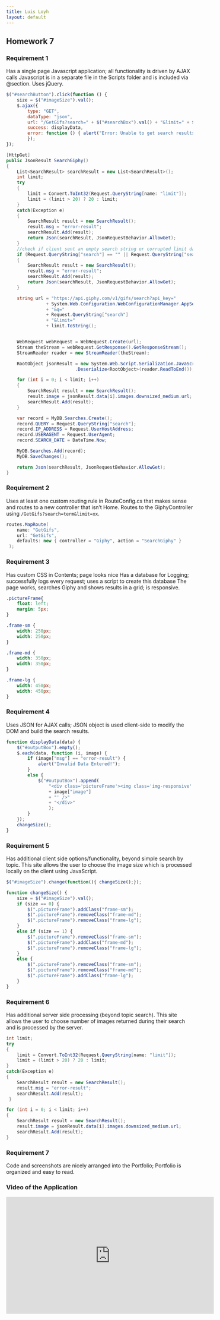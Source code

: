 ```yaml
---
title: Luis Loyh
layout: default
---
```


## Homework 7

### Requirement 1

Has a single page Javascript application; all functionality is driven by AJAX calls Javascript is in a separate file in the Scripts folder and is included via @section. Uses jQuery.

```js
$("#searchButton").click(function () {
    size = $("#imageSize").val();
    $.ajax({
        type: "GET",
        dataType: "json",
        url: "/GetGifs?search=" + $("#searchBox").val() + "&limit=" + $("#limit").val(),
        success: displayData,
        error: function () { alert("Error: Unable to get search results!"); }
        });
});
```

```csharp
[HttpGet]
public JsonResult SearchGiphy()
{
	List<SearchResult> searchResult = new List<SearchResult>();
	int limit;
	try
	{
		limit = Convert.ToInt32(Request.QueryString[name: "limit"]);
		limit = (limit > 20) ? 20 : limit;
	}
	catch(Exception e)
	{
		SearchResult result = new SearchResult();
		result.msg = "error-result";
		searchResult.Add(result);
		return Json(searchResult, JsonRequestBehavior.AllowGet);
	}
	//check if client sent an empty search string or corrupted limit data
	if (Request.QueryString["search"] == "" || Request.QueryString["search"] == null || limit < 1)
	{
		SearchResult result = new SearchResult();
		result.msg = "error-result";
		searchResult.Add(result);
		return Json(searchResult, JsonRequestBehavior.AllowGet);
	}

	string url = "https://api.giphy.com/v1/gifs/search?api_key="
			   + System.Web.Configuration.WebConfigurationManager.AppSettings["APIKey"]
			   + "&q="
			   + Request.QueryString["search"]
			   + "&limit="
			   + limit.ToString();


	WebRequest webRequest = WebRequest.Create(url);
	Stream theStream = webRequest.GetResponse().GetResponseStream();
	StreamReader reader = new StreamReader(theStream);

	RootObject jsonResult = new System.Web.Script.Serialization.JavaScriptSerializer()
						  .Deserialize<RootObject>(reader.ReadToEnd());

	for (int i = 0; i < limit; i++)
	{
		SearchResult result = new SearchResult();
		result.image = jsonResult.data[i].images.downsized_medium.url;
		searchResult.Add(result);
	}

	var record = MyDB.Searches.Create();
	record.QUERY = Request.QueryString["search"];
	record.IP_ADDRESS = Request.UserHostAddress;
	record.USERAGENT = Request.UserAgent;
	record.SEARCH_DATE = DateTime.Now;

	MyDB.Searches.Add(record);
	MyDB.SaveChanges();

	return Json(searchResult, JsonRequestBehavior.AllowGet);
}
```

### Requirement 2
Uses at least one custom routing rule in RouteConfig.cs that makes sense and routes to a new controller that isn’t Home. Routes to the GiphyController using ```/GetGifs?search=term&limit=xx```.

```csharp
routes.MapRoute(
	name: "GetGifs",
	url: "GetGifs",
	defaults: new { controller = "Giphy", action = "SearchGiphy" }
 );

```

### Requirement 3
Has custom CSS in Contents; page looks nice Has a database for Logging; successfully logs every request; uses a script to create this database The page works, searches Giphy and shows results in a grid; is responsive. 
```css
.pictureFrame{
    float: left;
    margin: 5px;
}

.frame-sm {
    width: 250px;
    width: 250px;
}

.frame-md {
    width: 350px;
    width: 350px;
}

.frame-lg {
    width: 450px;
    width: 450px;
}
```

### Requirement 4
Uses JSON for AJAX calls; JSON object is used client-side to modify the DOM and build the search results.

```js
function displayData(data) {
    $("#outputBox").empty();
    $.each(data, function (i, image) {
        if (image["msg"] == "error-result") {
            alert("Invalid Data Entered!");
        }
        else {
            $("#outputBox").append(
                "<div class='pictureFrame'><img class='img-responsive' src='"
                + image["image"]
                + "' />"
                + "</div>"
                );
        }
    });
    changeSize();
}
```

### Requirement 5
Has additional client side options/functionality, beyond simple search by topic. This site allows the user to choose the image size which is processed locally on the client using JavaScript.

```js
$("#imageSize").change(function(){ changeSize();});

function changeSize() {
    size = $("#imageSize").val();
    if (size == 0) {
        $(".pictureFrame").addClass("frame-sm");
        $(".pictureFrame").removeClass("frame-md");
        $(".pictureFrame").removeClass("frame-lg");
    }
    else if (size == 1) {
        $(".pictureFrame").removeClass("frame-sm");
        $(".pictureFrame").addClass("frame-md");
        $(".pictureFrame").removeClass("frame-lg");
    }
    else {
        $(".pictureFrame").removeClass("frame-sm");
        $(".pictureFrame").removeClass("frame-md");
        $(".pictureFrame").addClass("frame-lg");
    }
}
```

### Requirement 6
Has additional server side processing (beyond topic search). This site allows the user to choose number of images returned during their search and is processed by the server.

```csharp
int limit;
try
{
	limit = Convert.ToInt32(Request.QueryString[name: "limit"]);
	limit = (limit > 20) ? 20 : limit;
}
catch(Exception e)
{
	SearchResult result = new SearchResult();
	result.msg = "error-result";
	searchResult.Add(result);
 }

for (int i = 0; i < limit; i++)
{
	SearchResult result = new SearchResult();
	result.image = jsonResult.data[i].images.downsized_medium.url;
	searchResult.Add(result);
}
```

### Requirement 7
Code and screenshots are nicely arranged into the Portfolio; Portfolio is organized and easy to read.

### Video of the Application

<iframe width="560" height="315" src="https://www.youtube.com/embed/2-zd_4pNnMY?rel=0&amp;controls=0&amp;showinfo=0&amp;autoplay=1&amp;loop=1&amp;playlist=yuS1zEkQh5I" frameborder="0" gesture="media" allowfullscreen></iframe>